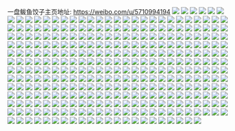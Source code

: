 一盘鲅鱼饺子主页地址: https://weibo.com/u/5710994194 
![](https://wx4.sinaimg.cn/mw2000/006euKtAly1h9g8ym4nmdj30u01407d3.jpg) 
![](https://wx4.sinaimg.cn/mw2000/006euKtAly1h9g8ymkhsuj30u0140n5w.jpg) 
![](https://wx4.sinaimg.cn/mw2000/006euKtAly1h9g8ylk9qgj30u0140tfp.jpg) 
![](https://wx4.sinaimg.cn/mw2000/006euKtAly1h9g8yn3htgj30u014045y.jpg) 
![](https://wx4.sinaimg.cn/mw2000/006euKtAly1h9g8yo1c17j30u0140ds3.jpg) 
![](https://wx4.sinaimg.cn/mw2000/006euKtAly1h9g8yni3dyj30u0140113.jpg) 
![](https://wx4.sinaimg.cn/mw2000/006euKtAly1h9g8ypc8v0j30u0140am1.jpg) 
![](https://wx4.sinaimg.cn/mw2000/006euKtAly1h9g8yolw2zj30u0140doo.jpg) 
![](https://wx4.sinaimg.cn/mw2000/006euKtAly1h9g8ypy3rbj30u0140am9.jpg) 
![](https://wx4.sinaimg.cn/mw2000/006euKtAly1h9g8yqbps8j30u0140jwu.jpg) 
![](https://wx4.sinaimg.cn/mw2000/006euKtAly1h9g8yqzs98j30u0140gxo.jpg) 
![](https://wx4.sinaimg.cn/mw2000/006euKtAly1h92ak5khjpj30u0140wlg.jpg) 
![](https://wx4.sinaimg.cn/mw2000/006euKtAly1h92ak7hdeej30u0140akr.jpg) 
![](https://wx4.sinaimg.cn/mw2000/006euKtAly1h92akdd1b9j30u01407jr.jpg) 
![](https://wx4.sinaimg.cn/mw2000/006euKtAly1h92ak86arxj30u0140n85.jpg) 
![](https://wx4.sinaimg.cn/mw2000/006euKtAly1h92ak8z8tvj30u0140dqs.jpg) 
![](https://wx4.sinaimg.cn/mw2000/006euKtAly1h92aka7w89j30u0140qa8.jpg) 
![](https://wx4.sinaimg.cn/mw2000/006euKtAly1h92ak9ku1ij30u0140dr0.jpg) 
![](https://wx4.sinaimg.cn/mw2000/006euKtAly1h92ak4frfkj30u014010y.jpg) 
![](https://wx4.sinaimg.cn/mw2000/006euKtAly1h92akbbzf5j30u01407fp.jpg) 
![](https://wx4.sinaimg.cn/mw2000/006euKtAly1h92akao18nj30u014044j.jpg) 
![](https://wx4.sinaimg.cn/mw2000/006euKtAly1h92akdviekj30u014044x.jpg) 
![](https://wx4.sinaimg.cn/mw2000/006euKtAly1h8vk3wvgr1j30u01407cv.jpg) 
![](https://wx4.sinaimg.cn/mw2000/006euKtAly1h8vk3xghxoj30u014045t.jpg) 
![](https://wx4.sinaimg.cn/mw2000/006euKtAly1h8vk3y0giaj30u0140thf.jpg) 
![](https://wx4.sinaimg.cn/mw2000/006euKtAly1h8pqejxyssj30u01400y4.jpg) 
![](https://wx4.sinaimg.cn/mw2000/006euKtAly1h8pqekb7cvj30u0140tds.jpg) 
![](https://wx4.sinaimg.cn/mw2000/006euKtAly1h8pqektmq2j30u0140afe.jpg) 
![](https://wx4.sinaimg.cn/mw2000/006euKtAly1h8eyh2baikj32c03407wi.jpg) 
![](https://wx4.sinaimg.cn/mw2000/006euKtAly1h8eyh1pgkqj32c02c0qv6.jpg) 
![](https://wx4.sinaimg.cn/mw2000/006euKtAly1h8eyh3aq13j32c0340npf.jpg) 
![](https://wx4.sinaimg.cn/mw2000/006euKtAly1h8eyh49s8cj32c0340npe.jpg) 
![](https://wx4.sinaimg.cn/mw2000/006euKtAly1h8eyh4sk5gj32c03424qp.jpg) 
![](https://wx4.sinaimg.cn/mw2000/006euKtAly1h8eyh5o63lj32c0340qv6.jpg) 
![](https://wx4.sinaimg.cn/mw2000/006euKtAly1h7zrk5j74rj30u0190ag9.jpg) 
![](https://wx4.sinaimg.cn/mw2000/006euKtAly1h7zrk5sv65j30u0190djs.jpg) 
![](https://wx4.sinaimg.cn/mw2000/006euKtAly1h7zrk52mxgj30u0190dj0.jpg) 
![](https://wx4.sinaimg.cn/mw2000/006euKtAly1h7zrk62no5j30u0190n13.jpg) 
![](https://wx4.sinaimg.cn/mw2000/006euKtAly1h7zrk8bq5qj30sg28mn6m.jpg) 
![](https://wx4.sinaimg.cn/mw2000/006euKtAly1h7zrk8udbxj30u019079e.jpg) 
![](https://wx4.sinaimg.cn/mw2000/006euKtAly1h7zrk6k1i7j30u0148k0j.jpg) 
![](https://wx4.sinaimg.cn/mw2000/006euKtAly1h7zrk98q0mj30u0190wkv.jpg) 
![](https://wx4.sinaimg.cn/mw2000/006euKtAly1h7zrk7t3trj30u019013o.jpg) 
![](https://wx4.sinaimg.cn/mw2000/006euKtAly1h7ww1efq5dj30u0140qao.jpg) 
![](https://wx4.sinaimg.cn/mw2000/006euKtAly1h7ww1f2e9kj30u0140wr2.jpg) 
![](https://wx4.sinaimg.cn/mw2000/006euKtAly1h7ww1fncjxj30u0140qce.jpg) 
![](https://wx4.sinaimg.cn/mw2000/006euKtAly1h7ww1dsb10j30u00u0dsp.jpg) 
![](https://wx4.sinaimg.cn/mw2000/006euKtAly1h7ww1gxb0hj30u00u07h8.jpg) 
![](https://wx4.sinaimg.cn/mw2000/006euKtAly1h7ww1hquv5j30u0140dx0.jpg) 
![](https://wx4.sinaimg.cn/mw2000/006euKtAly1h7uex6l40pj30u0140drb.jpg) 
![](https://wx4.sinaimg.cn/mw2000/006euKtAly1h7uex80qo5j30u0140ali.jpg) 
![](https://wx4.sinaimg.cn/mw2000/006euKtAly1h7r0uzldz3j30u0140gur.jpg) 
![](https://wx4.sinaimg.cn/mw2000/006euKtAly1h7r0v07h83j30u01404cf.jpg) 
![](https://wx4.sinaimg.cn/mw2000/006euKtAly1h7r0v0non8j30u0140dmo.jpg) 
![](https://wx4.sinaimg.cn/mw2000/006euKtAly1h7r0uz30coj30u0140n12.jpg) 
![](https://wx4.sinaimg.cn/mw2000/006euKtAly1h7r0v18sgcj30u0140ao9.jpg) 
![](https://wx4.sinaimg.cn/mw2000/006euKtAly1h7r0v1md7wj30u0140qa2.jpg) 
![](https://wx4.sinaimg.cn/mw2000/006euKtAly1h7r0v2fbplj30u0140qfv.jpg) 
![](https://wx4.sinaimg.cn/mw2000/006euKtAly1h7r0v2xr75j30u01404b1.jpg) 
![](https://wx4.sinaimg.cn/mw2000/006euKtAly1h7r0v3fpmzj30u0140q81.jpg) 
![](https://wx4.sinaimg.cn/mw2000/006euKtAly1h7dbzkl7byj30u01ew76h.jpg) 
![](https://wx4.sinaimg.cn/mw2000/006euKtAly1h7dbzl63jaj30u01aa0ux.jpg) 
![](https://wx4.sinaimg.cn/mw2000/006euKtAly1h7dbzlo2kpj30u017wtan.jpg) 
![](https://wx4.sinaimg.cn/mw2000/006euKtAly1h7dbzmjipgj30u0184tfn.jpg) 
![](https://wx4.sinaimg.cn/mw2000/006euKtAly1h7dbzng1c0j30u014gq9g.jpg) 
![](https://wx4.sinaimg.cn/mw2000/006euKtAly1h7dbznx1k7j30u018k0uj.jpg) 
![](https://wx4.sinaimg.cn/mw2000/006euKtAly1h7dbzololzj30u019y0ul.jpg) 
![](https://wx4.sinaimg.cn/mw2000/006euKtAly1h7dbzpcy7rj30u01jyn5c.jpg) 
![](https://wx4.sinaimg.cn/mw2000/006euKtAly1h7dbzpscjlj30u00z00tr.jpg) 
![](https://wx4.sinaimg.cn/mw2000/006euKtAly1h7dbzqax8zj30u011emyi.jpg) 
![](https://wx4.sinaimg.cn/mw2000/006euKtAly1h7dbzs08xfj30u019476b.jpg) 
![](https://wx4.sinaimg.cn/mw2000/006euKtAly1h7dbzsg0scj30u011mabd.jpg) 
![](https://wx4.sinaimg.cn/mw2000/006euKtAly1h7dbzvdmnuj30u012qwke.jpg) 
![](https://wx4.sinaimg.cn/mw2000/006euKtAly1h7dbzjvuaoj30u015444r.jpg) 
![](https://wx4.sinaimg.cn/mw2000/006euKtAly1h7dbzvwk8nj30u0136afw.jpg) 
![](https://wx4.sinaimg.cn/mw2000/006euKtAly1h7dbzwdggij30u01amgrw.jpg) 
![](https://wx4.sinaimg.cn/mw2000/006euKtAly1h7dbzwwplaj30u019sjt9.jpg) 
![](https://wx4.sinaimg.cn/mw2000/006euKtAly1h73m526xezj32c0340kjm.jpg) 
![](https://wx4.sinaimg.cn/mw2000/006euKtAly1h73m536fwgj32c0340qv6.jpg) 
![](https://wx4.sinaimg.cn/mw2000/006euKtAly1h73m54a58wj32c0340x6q.jpg) 
![](https://wx4.sinaimg.cn/mw2000/006euKtAly1h73m56otgcj32c02c0u0x.jpg) 
![](https://wx4.sinaimg.cn/mw2000/006euKtAly1h728wpm3tij30u0140n6g.jpg) 
![](https://wx4.sinaimg.cn/mw2000/006euKtAly1h728wqw5p4j30u014043y.jpg) 
![](https://wx4.sinaimg.cn/mw2000/006euKtAly1h728wrju67j30u0140teg.jpg) 
![](https://wx4.sinaimg.cn/mw2000/006euKtAly1h728x3c6q1j30u0140gpa.jpg) 
![](https://wx4.sinaimg.cn/mw2000/006euKtAly1h6kf364gbhj30ty18g789.jpg) 
![](https://wx4.sinaimg.cn/mw2000/006euKtAly1h6kf36hgcyj30u016tmyj.jpg) 
![](https://wx4.sinaimg.cn/mw2000/006euKtAly1h6kf36uluzj30ty19qjt2.jpg) 
![](https://wx4.sinaimg.cn/mw2000/006euKtAly1h6kf37e54nj30u0140whv.jpg) 
![](https://wx4.sinaimg.cn/mw2000/006euKtAly1h6kf37qavtj30ty0uodix.jpg) 
![](https://wx4.sinaimg.cn/mw2000/006euKtAly1h6kf3834v2j30u00zgtaa.jpg) 
![](https://wx4.sinaimg.cn/mw2000/006euKtAly1h6kf38nf79j30tw1480tu.jpg) 
![](https://wx4.sinaimg.cn/mw2000/006euKtAly1h6kf39ogkfj30u016jwof.jpg) 
![](https://wx4.sinaimg.cn/mw2000/006euKtAly1h6kf39y3qpj30tw13uae8.jpg) 
![](https://wx4.sinaimg.cn/mw2000/006euKtAly1h6kf35oxwmj30u014ngmz.jpg) 
![](https://wx4.sinaimg.cn/mw2000/006euKtAly1h6kf3bbmobj30u0140dhm.jpg) 
![](https://wx4.sinaimg.cn/mw2000/006euKtAly1h6kf3d0fdoj30u014044b.jpg) 
![](https://wx4.sinaimg.cn/mw2000/006euKtAly1h6j82symnpj30u00u07c2.jpg) 
![](https://wx4.sinaimg.cn/mw2000/006euKtAly1h6j82tlh87j30u00u0tft.jpg) 
![](https://wx4.sinaimg.cn/mw2000/006euKtAly1h6j82u2fhlj30xm0u00yi.jpg) 
![](https://wx4.sinaimg.cn/mw2000/006euKtAly1h6j82uza87j30u014044u.jpg) 
![](https://wx4.sinaimg.cn/mw2000/006euKtAly1h6j82s29zfj30u00u0n21.jpg) 
![](https://wx4.sinaimg.cn/mw2000/006euKtAly1h6j82vswp8j30v70u0q9l.jpg) 
![](https://wx4.sinaimg.cn/mw2000/006euKtAly1h6c773w6u7j30u0140dp8.jpg) 
![](https://wx4.sinaimg.cn/mw2000/006euKtAly1h6c774g7wlj30u0140tmq.jpg) 
![](https://wx4.sinaimg.cn/mw2000/006euKtAly1h6c775372wj30u0175qkv.jpg) 
![](https://wx4.sinaimg.cn/mw2000/006euKtAly1h6c775m06nj30u0140jxg.jpg) 
![](https://wx4.sinaimg.cn/mw2000/006euKtAly1h6c77613lij30u013zww2.jpg) 
![](https://wx4.sinaimg.cn/mw2000/006euKtAly1h6c776r7wqj30u0140kac.jpg) 
![](https://wx4.sinaimg.cn/mw2000/006euKtAly1h6c777ep98j30u0140ne1.jpg) 
![](https://wx4.sinaimg.cn/mw2000/006euKtAly1h6c779e1rsj30u0140ash.jpg) 
![](https://wx4.sinaimg.cn/mw2000/006euKtAly1h5zie1dtdsj32c0340hdx.jpg) 
![](https://wx4.sinaimg.cn/mw2000/006euKtAly1h5zie2b2lij32782xmhdt.jpg) 
![](https://wx4.sinaimg.cn/mw2000/006euKtAly1h5zie362hrj324x2htb2a.jpg) 
![](https://wx4.sinaimg.cn/mw2000/006euKtAly1h5zie4426cj325g2v97wh.jpg) 
![](https://wx4.sinaimg.cn/mw2000/006euKtAly1h5tgeyo0bqj30u0140107.jpg) 
![](https://wx4.sinaimg.cn/mw2000/006euKtAly1h5tgez16frj30u0140tel.jpg) 
![](https://wx4.sinaimg.cn/mw2000/006euKtAly1h5tgezikoaj30u0140dlf.jpg) 
![](https://wx4.sinaimg.cn/mw2000/006euKtAly1h5tgex5r0sj30u0140q8h.jpg) 
![](https://wx4.sinaimg.cn/mw2000/006euKtAly1h5tgezuxitj30u00u0q98.jpg) 
![](https://wx4.sinaimg.cn/mw2000/006euKtAly1h5tgf06lv9j30u00u0jwo.jpg) 
![](https://wx4.sinaimg.cn/mw2000/006euKtAly1h5tgf0o7isj30u0140wjk.jpg) 
![](https://wx4.sinaimg.cn/mw2000/006euKtAly1h5tgf10s5vj30u0140dl5.jpg) 
![](https://wx4.sinaimg.cn/mw2000/006euKtAly1h5tgf1d9ipj30u0140afm.jpg) 
![](https://wx4.sinaimg.cn/mw2000/006euKtAly1h5lpgjqtrkj32c0340npg.jpg) 
![](https://wx4.sinaimg.cn/mw2000/006euKtAly1h5lpglidwpj31sc2dskjm.jpg) 
![](https://wx4.sinaimg.cn/mw2000/006euKtAly1h5lpgnwf31j32c0340u0y.jpg) 
![](https://wx4.sinaimg.cn/mw2000/006euKtAly1h5lpgrviazj325b2v31l0.jpg) 
![](https://wx4.sinaimg.cn/mw2000/006euKtAly1h5lpgw5jpfj32c0340u10.jpg) 
![](https://wx4.sinaimg.cn/mw2000/006euKtAly1h5lpgyx83fj32c0340b2b.jpg) 
![](https://wx4.sinaimg.cn/mw2000/006euKtAly1h5lph2gawlj32c0340qv8.jpg) 
![](https://wx4.sinaimg.cn/mw2000/006euKtAly1h5lpheq25uj32c0340hdy.jpg) 
![](https://wx4.sinaimg.cn/mw2000/006euKtAly1h5lphhgfy2j31sc2dsu0y.jpg) 
![](https://wx4.sinaimg.cn/mw2000/006euKtAly1h57e6f79qsj30u00u0drc.jpg) 
![](https://wx4.sinaimg.cn/mw2000/006euKtAly1h57e6g34jcj30u00u0tlx.jpg) 
![](https://wx4.sinaimg.cn/mw2000/006euKtAly1h57e6gr1m1j30u00u0dss.jpg) 
![](https://wx4.sinaimg.cn/mw2000/006euKtAly1h57e6hbyvrj30u01407c1.jpg) 
![](https://wx4.sinaimg.cn/mw2000/006euKtAly1h57e6hzcxzj30u0140dqw.jpg) 
![](https://wx4.sinaimg.cn/mw2000/006euKtAly1h57e6ee8pfj30u00u0n7p.jpg) 
![](https://wx4.sinaimg.cn/mw2000/006euKtAly1h44i3zj66dj31nz1nzu0y.jpg) 
![](https://wx4.sinaimg.cn/mw2000/006euKtAly1h44i403b9bj30zo0zowpt.jpg) 
![](https://wx4.sinaimg.cn/mw2000/006euKtAly1h44i41icl4j32c03401l0.jpg) 
![](https://wx4.sinaimg.cn/mw2000/006euKtAly1h44i435ij8j32c0340e83.jpg) 
![](https://wx4.sinaimg.cn/mw2000/006euKtAly1h44i44ylstj31sc2dsb2b.jpg) 
![](https://wx4.sinaimg.cn/mw2000/006euKtAly1h44i3wdfjtj31sc2dse82.jpg) 
![](https://wx4.sinaimg.cn/mw2000/006euKtAly1h44i46xawmj31sc2dsu0y.jpg) 
![](https://wx4.sinaimg.cn/mw2000/006euKtAly1h41nojhe1bj32c0340npe.jpg) 
![](https://wx4.sinaimg.cn/mw2000/006euKtAly1h41nolgv0wj32c03401kz.jpg) 
![](https://wx4.sinaimg.cn/mw2000/006euKtAly1h41nohn30tj32c03401kz.jpg) 
![](https://wx4.sinaimg.cn/mw2000/006euKtAly1h41noos1o6j32c03404qs.jpg) 
![](https://wx4.sinaimg.cn/mw2000/006euKtAly1h41nor94nxj31sc2ds4qq.jpg) 
![](https://wx4.sinaimg.cn/mw2000/006euKtAly1h41notebpnj32c0340npe.jpg) 
![](https://wx4.sinaimg.cn/mw2000/006euKtAly1h41nouq4wwj32c03404qq.jpg) 
![](https://wx4.sinaimg.cn/mw2000/006euKtAly1h41novgzduj31pj1pjqux.jpg) 
![](https://wx4.sinaimg.cn/mw2000/006euKtAly1h41nox0zjdj32c0340kjm.jpg) 
![](https://wx4.sinaimg.cn/mw2000/006euKtAly1h41noxu5v8j32bz2bznlh.jpg) 
![](https://wx4.sinaimg.cn/mw2000/006euKtAly1h41nozp4yej32c0340hdt.jpg) 
![](https://wx4.sinaimg.cn/mw2000/006euKtAly1h41np1cslbj32c0340hdt.jpg) 
![](https://wx4.sinaimg.cn/mw2000/006euKtAly1h41np23lk7j32c033r7o0.jpg) 
![](https://wx4.sinaimg.cn/mw2000/006euKtAly1h41np32hz1j32c03404qp.jpg) 
![](https://wx4.sinaimg.cn/mw2000/006euKtAly1h3v5xqjv6wj32c02sgkjm.jpg) 
![](https://wx4.sinaimg.cn/mw2000/006euKtAly1h3v5xlkdr1j329v2lp1ky.jpg) 
![](https://wx4.sinaimg.cn/mw2000/006euKtAly1h3v5xrld7qj32b62mi7wi.jpg) 
![](https://wx4.sinaimg.cn/mw2000/006euKtAly1h3v5xubj86j316o1cpkhh.jpg) 
![](https://wx4.sinaimg.cn/mw2000/006euKtAly1h3v5xwbz1sj31x51x51kx.jpg) 
![](https://wx4.sinaimg.cn/mw2000/006euKtAly1h3v5xvjor1j32bz2oykjn.jpg) 
![](https://wx4.sinaimg.cn/mw2000/006euKtAly1h3tz8es66sj327t2yf7wk.jpg) 
![](https://wx4.sinaimg.cn/mw2000/006euKtAly1h3tz8h28r3j32c0340qv9.jpg) 
![](https://wx4.sinaimg.cn/mw2000/006euKtAly1h3tz8paujuj32c0340u11.jpg) 
![](https://wx4.sinaimg.cn/mw2000/006euKtAly1h3tz8d91mpj325i2vce81.jpg) 
![](https://wx4.sinaimg.cn/mw2000/006euKtAly1h3tz8m70kcj32c0340x6s.jpg) 
![](https://wx4.sinaimg.cn/mw2000/006euKtAly1h3tz8uay3wj32c0340e83.jpg) 
![](https://wx4.sinaimg.cn/mw2000/006euKtAly1h3o6t79mkdj30zo1k3wrm.jpg) 
![](https://wx4.sinaimg.cn/mw2000/006euKtAly1h3o6t9w2znj327c2xtx6p.jpg) 
![](https://wx4.sinaimg.cn/mw2000/006euKtAly1h3o6t8y63oj32c0340npe.jpg) 
![](https://wx4.sinaimg.cn/mw2000/006euKtAly1h3o6tbc9b6j32802yo4qq.jpg) 
![](https://wx4.sinaimg.cn/mw2000/006euKtAly1h3o6t5x8u2j32bz2bznpd.jpg) 
![](https://wx4.sinaimg.cn/mw2000/006euKtAly1h3o6tdghnqj32bz2bz4qp.jpg) 
![](https://wx4.sinaimg.cn/mw2000/006euKtAly1h3o6tebgkuj32c0340hdt.jpg) 
![](https://wx4.sinaimg.cn/mw2000/006euKtAly1h3klu0z5p7j32c02c04qq.jpg) 
![](https://wx4.sinaimg.cn/mw2000/006euKtAly1h3klu1hbcuj319y19yncv.jpg) 
![](https://wx4.sinaimg.cn/mw2000/006euKtAly1h3klu26w6cj316o1kx7j1.jpg) 
![](https://wx4.sinaimg.cn/mw2000/006euKtAly1h3klu37g8mj32c0340x6q.jpg) 
![](https://wx4.sinaimg.cn/mw2000/006euKtAly1h3klu5ohatj32c03401ky.jpg) 
![](https://wx4.sinaimg.cn/mw2000/006euKtAly1h3klu44iytj32c0340kjm.jpg) 
![](https://wx4.sinaimg.cn/mw2000/006euKtAly1h3klu6qbooj32c0340e82.jpg) 
![](https://wx4.sinaimg.cn/mw2000/006euKtAly1h3klu7kfgkj32c0340b2a.jpg) 
![](https://wx4.sinaimg.cn/mw2000/006euKtAly1h3klu01iu1j32c02ly7wi.jpg) 
![](https://wx4.sinaimg.cn/mw2000/006euKtAly1h35f1k0tdaj32a72a7u0x.jpg) 
![](https://wx4.sinaimg.cn/mw2000/006euKtAly1h35f1l080ej32ac2ace81.jpg) 
![](https://wx4.sinaimg.cn/mw2000/006euKtAly1h35f1lythjj326y2x91ky.jpg) 
![](https://wx4.sinaimg.cn/mw2000/006euKtAly1h35f1nbdpzj326b2wfkjl.jpg) 
![](https://wx4.sinaimg.cn/mw2000/006euKtAly1h35f1p8wt7j32692wc4qs.jpg) 
![](https://wx4.sinaimg.cn/mw2000/006euKtAly1h35f1iv772j326z2xb1ky.jpg) 
![](https://wx4.sinaimg.cn/mw2000/006euKtAly1h3122hub3zj32c0340e83.jpg) 
![](https://wx4.sinaimg.cn/mw2000/006euKtAly1h3122j66wlj32c0340u0y.jpg) 
![](https://wx4.sinaimg.cn/mw2000/006euKtAly1h3122edph3j32c0340npf.jpg) 
![](https://wx4.sinaimg.cn/mw2000/006euKtAly1h3122lrg7gj32c0340x6s.jpg) 
![](https://wx4.sinaimg.cn/mw2000/006euKtAly1h3122mrlywj31sa2dse81.jpg) 
![](https://wx4.sinaimg.cn/mw2000/006euKtAly1h3122qn2x4j32c0340e84.jpg) 
![](https://wx4.sinaimg.cn/mw2000/006euKtAly1h3122g998mj32c0340kjn.jpg) 
![](https://wx4.sinaimg.cn/mw2000/006euKtAly1h3122oatwgj32c0340e83.jpg) 
![](https://wx4.sinaimg.cn/mw2000/006euKtAly1h2wdqqq1y3j30u40u4jzo.jpg) 
![](https://wx4.sinaimg.cn/mw2000/006euKtAly1h2wdqr3w6yj30u20u2dpl.jpg) 
![](https://wx4.sinaimg.cn/mw2000/006euKtAly1h2wdqrfdk7j30u0140afg.jpg) 
![](https://wx4.sinaimg.cn/mw2000/006euKtAly1h2wdqrpej9j30u01400z4.jpg) 
![](https://wx4.sinaimg.cn/mw2000/006euKtAly1h2wdqs893fj30u0140qdn.jpg) 
![](https://wx4.sinaimg.cn/mw2000/006euKtAly1h2wdqq73v8j30u0140qcl.jpg) 
![](https://wx4.sinaimg.cn/mw2000/006euKtAly1h2slnyojo7j32c03401l0.jpg) 
![](https://wx4.sinaimg.cn/mw2000/006euKtAly1h2slnzm6fsj32c0340kjm.jpg) 
![](https://wx4.sinaimg.cn/mw2000/006euKtAly1h2slnx59enj32c0340b2b.jpg) 
![](https://wx4.sinaimg.cn/mw2000/006euKtAly1h2slo0tgpzj32c0340x6q.jpg) 
![](https://wx4.sinaimg.cn/mw2000/006euKtAly1h2slo2e4yej32c0340hdv.jpg) 
![](https://wx4.sinaimg.cn/mw2000/006euKtAly1h2jbd02348j30u01sxjzj.jpg) 
![](https://wx4.sinaimg.cn/mw2000/006euKtAly1h2jbd1cahrj30u01sx10u.jpg) 
![](https://wx4.sinaimg.cn/mw2000/006euKtAly1h2jbcyxx8kj30u01syqak.jpg) 
![](https://wx4.sinaimg.cn/mw2000/006euKtAly1h2fxcgs6zjj32c0340b2a.jpg) 
![](https://wx4.sinaimg.cn/mw2000/006euKtAly1h2fxchv2ogj32c02c0x6p.jpg) 
![](https://wx4.sinaimg.cn/mw2000/006euKtAly1h2fxciwenyj32c02c0e81.jpg) 
![](https://wx4.sinaimg.cn/mw2000/006euKtAly1h2fxckoxjmj30se0r31kx.jpg) 
![](https://wx4.sinaimg.cn/mw2000/006euKtAly1h2fxcjomnej32c02c04qp.jpg) 
![](https://wx4.sinaimg.cn/mw2000/006euKtAly1h2fxcl83fhj30vg0qi43x.jpg) 
![](https://wx4.sinaimg.cn/mw2000/006euKtAly1h2fxclkpl0j316o1e4n5v.jpg) 
![](https://wx4.sinaimg.cn/mw2000/006euKtAly1h2fxcf6sisj32c0340x6p.jpg) 
![](https://wx4.sinaimg.cn/mw2000/006euKtAly1h29crh53mgj30tw13w11x.jpg) 
![](https://wx4.sinaimg.cn/mw2000/006euKtAly1h260b5229xj30u0140tk3.jpg) 
![](https://wx4.sinaimg.cn/mw2000/006euKtAly1h260b4jlzzj30u0140n6i.jpg) 
![](https://wx4.sinaimg.cn/mw2000/006euKtAly1h260b5p8hqj30u01400ya.jpg) 
![](https://wx4.sinaimg.cn/mw2000/006euKtAly1h24tmj4fybj30d10kgmyq.jpg) 
![](https://wx4.sinaimg.cn/mw2000/006euKtAly1h1x9dy5ag6j32c03401kx.jpg) 
![](https://wx4.sinaimg.cn/mw2000/006euKtAly1h1x9dzi4mdj32c03404qp.jpg) 
![](https://wx4.sinaimg.cn/mw2000/006euKtAly1h1x9dywhnzj316o1kwnah.jpg) 
![](https://wx4.sinaimg.cn/mw2000/006euKtAly1h1x9e0vjcxj31sc2dsb29.jpg) 
![](https://wx4.sinaimg.cn/mw2000/006euKtAly1h1x9e04oduj32613401kx.jpg) 
![](https://wx4.sinaimg.cn/mw2000/006euKtAly1h1x9e1laujj31sc2dswxk.jpg) 
![](https://wx4.sinaimg.cn/mw2000/006euKtAly1h1ua7oxpuwj327l2x1b2a.jpg) 
![](https://wx4.sinaimg.cn/mw2000/006euKtAly1h1ua7qtevaj31sc2ds1kz.jpg) 
![](https://wx4.sinaimg.cn/mw2000/006euKtAly1h1ua7nj6dtj30yi1pc1cu.jpg) 
![](https://wx4.sinaimg.cn/mw2000/006euKtAly1h1qtplrrj5j32c0340u0x.jpg) 
![](https://wx4.sinaimg.cn/mw2000/006euKtAly1h1qtpsa3lnj31sc2dsb29.jpg) 
![](https://wx4.sinaimg.cn/mw2000/006euKtAly1h1qtpoooloj32c0340x6s.jpg) 
![](https://wx4.sinaimg.cn/mw2000/006euKtAly1h1qtprkes2j32c0340x6s.jpg) 
![](https://wx4.sinaimg.cn/mw2000/006euKtAly1h1qtpsspz7j3107107as7.jpg) 
![](https://wx4.sinaimg.cn/mw2000/006euKtAly1h1qtpken5nj32c0340qv7.jpg) 
![](https://wx4.sinaimg.cn/mw2000/006euKtAly1h1jwz34eeyj32c03401ky.jpg) 
![](https://wx4.sinaimg.cn/mw2000/006euKtAly1h1jwz5c7iqj32c0340x6p.jpg) 
![](https://wx4.sinaimg.cn/mw2000/006euKtAly1h1jwz68bl4j31sc2dskjl.jpg) 
![](https://wx4.sinaimg.cn/mw2000/006euKtAly1h1jwz8dsmlj32c0340qv6.jpg) 
![](https://wx4.sinaimg.cn/mw2000/006euKtAly1h1gdgp6m02j30u0140gsc.jpg) 
![](https://wx4.sinaimg.cn/mw2000/006euKtAly1h1gdgpoll0j30u0140122.jpg) 
![](https://wx4.sinaimg.cn/mw2000/006euKtAly1h1gdgqerknj30u0140dnp.jpg) 
![](https://wx4.sinaimg.cn/mw2000/006euKtAly1h1gdgqy1bkj30u014e79t.jpg) 
![](https://wx4.sinaimg.cn/mw2000/006euKtAly1h1gdgr99v4j30u0140gqz.jpg) 
![](https://wx4.sinaimg.cn/mw2000/006euKtAly1h1gdgohj95j30u0140jve.jpg) 
![](https://wx4.sinaimg.cn/mw2000/006euKtAly1h1f5lzvk07j30u0140jyf.jpg) 
![](https://wx4.sinaimg.cn/mw2000/006euKtAly1h1f5lywcrlj30u01407a6.jpg) 
![](https://wx4.sinaimg.cn/mw2000/006euKtAly1h1f5m07tdij30u01hcahx.jpg) 
![](https://wx4.sinaimg.cn/mw2000/006euKtAly1h1bv5o5e1aj32c0340x6p.jpg) 
![](https://wx4.sinaimg.cn/mw2000/006euKtAly1h1bv5q1708j32c0340npe.jpg) 
![](https://wx4.sinaimg.cn/mw2000/006euKtAly1h1bv5rgz6oj32c0340hdu.jpg) 
![](https://wx4.sinaimg.cn/mw2000/006euKtAly1h1bv5s8q55j32c0340b29.jpg) 
![](https://wx4.sinaimg.cn/mw2000/006euKtAly1h1bv5mib6vj31sc2dse81.jpg) 
![](https://wx4.sinaimg.cn/mw2000/006euKtAly1h1bv5tfnsyj32c0340hdu.jpg) 
![](https://wx4.sinaimg.cn/mw2000/006euKtAly1h1bv5uwrqfj32c0340u0y.jpg) 
![](https://wx4.sinaimg.cn/mw2000/006euKtAly1h185mezgcpj30u0140wpy.jpg) 
![](https://wx4.sinaimg.cn/mw2000/006euKtAly1h185md372rj30u00u0whd.jpg) 
![](https://wx4.sinaimg.cn/mw2000/006euKtAly1h170ac53ioj31sc2ds1kx.jpg) 
![](https://wx4.sinaimg.cn/mw2000/006euKtAly1h0mhlz53ggj30w616wakb.jpg) 
![](https://wx4.sinaimg.cn/mw2000/006euKtAly1h0mhlyobe1j30w616wthw.jpg) 
![](https://wx4.sinaimg.cn/mw2000/006euKtAly1h0mhlzidpfj30w616wqdk.jpg) 
![](https://wx4.sinaimg.cn/mw2000/006euKtAly1h0l4c08nqbj30w616w0wd.jpg) 
![](https://wx4.sinaimg.cn/mw2000/006euKtAly1h0l4bzl5arj30u0140191.jpg) 
![](https://wx4.sinaimg.cn/mw2000/006euKtAly1h0l4c1kbupj30w60w6tfx.jpg) 
![](https://wx4.sinaimg.cn/mw2000/006euKtAly1h0l4c0klzbj30u014010o.jpg) 
![](https://wx4.sinaimg.cn/mw2000/006euKtAly1h0l4c18izzj30u014e136.jpg) 
![](https://wx4.sinaimg.cn/mw2000/006euKtAly1h0l4c1tkfkj30va0va40x.jpg) 
![](https://wx4.sinaimg.cn/mw2000/006euKtAly1h0l4c28d0cj30u00u0q6w.jpg) 
![](https://wx4.sinaimg.cn/mw2000/006euKtAly1h0l4c2p3bsj30u014010z.jpg) 
![](https://wx4.sinaimg.cn/mw2000/006euKtAly1h0l4c2w3s0j30u10u1tbr.jpg) 
![](https://wx4.sinaimg.cn/mw2000/006euKtAly1h0l4bympatj30u0140tfx.jpg) 
![](https://wx4.sinaimg.cn/mw2000/006euKtAly1h0l4c355buj30w616wtis.jpg) 
![](https://wx4.sinaimg.cn/mw2000/006euKtAly1gzzbt6ebumj30u01djdkn.jpg) 
![](https://wx4.sinaimg.cn/mw2000/006euKtAly1gzzbt5yi0qj30u01hn45m.jpg) 
![](https://wx4.sinaimg.cn/mw2000/006euKtAly1gzzbt6qu9sj30u01heq8d.jpg) 
![](https://wx4.sinaimg.cn/mw2000/006euKtAly1gzhmcf470fj30u014017d.jpg) 
![](https://wx4.sinaimg.cn/mw2000/006euKtAly1gzhmcftzxuj30u01godlx.jpg) 
![](https://wx4.sinaimg.cn/mw2000/006euKtAly1gzhmcg6dadj30u0140tir.jpg) 
![](https://wx4.sinaimg.cn/mw2000/006euKtAly1gzhmcgsbp1j30u0140n39.jpg) 
![](https://wx4.sinaimg.cn/mw2000/006euKtAly1gzhmch38npj30u0140n5k.jpg) 
![](https://wx4.sinaimg.cn/mw2000/006euKtAly1gzhmchi55kj30u0140gzu.jpg) 
![](https://wx4.sinaimg.cn/mw2000/006euKtAly1gzhmcdooulj30u0140dl3.jpg) 
![](https://wx4.sinaimg.cn/mw2000/006euKtAly1gzhmchuwz3j30u01gsgsl.jpg) 
![](https://wx4.sinaimg.cn/mw2000/006euKtAly1gxq0l3urh9j32c03404qs.jpg) 
![](https://wx4.sinaimg.cn/mw2000/006euKtAly1gxq0l1f3alj322m33z4qs.jpg) 
![](https://wx4.sinaimg.cn/mw2000/006euKtAly1gxq0l6rtmxj322n3401l0.jpg) 
![](https://wx4.sinaimg.cn/mw2000/006euKtAly1gxq0lb12xjj32c0355x6t.jpg) 
![](https://wx4.sinaimg.cn/mw2000/006euKtAly1gxq0lir72uj32c0340u0z.jpg) 
![](https://wx4.sinaimg.cn/mw2000/006euKtAly1gxq0lez285j32c035fnph.jpg) 
![](https://wx4.sinaimg.cn/mw2000/006euKtAly1gxq0kf13ksj32c0340hdw.jpg) 
![](https://wx4.sinaimg.cn/mw2000/006euKtAly1gxq0lp8itnj32c0340x6u.jpg) 
![](https://wx4.sinaimg.cn/mw2000/006euKtAly1gxq0llek9aj32c033z7wj.jpg) 
![](https://wx4.sinaimg.cn/mw2000/006euKtAly1gxnyioka16j32c0340hdv.jpg) 
![](https://wx4.sinaimg.cn/mw2000/006euKtAly1gxnyiv1vawj30zk15jato.jpg) 
![](https://wx4.sinaimg.cn/mw2000/006euKtAly1gxnyivnbzyj30zk1bfk4q.jpg) 
![](https://wx4.sinaimg.cn/mw2000/006euKtAly1gxnyj2wgdzj32c03401l0.jpg) 
![](https://wx4.sinaimg.cn/mw2000/006euKtAly1gxnyir18ijj30zk1bg162.jpg) 
![](https://wx4.sinaimg.cn/mw2000/006euKtAly1gxnyizkybkj32c0340x6w.jpg) 
![](https://wx4.sinaimg.cn/mw2000/006euKtAly1gxnyis3jupj31sc2dsnpd.jpg) 
![](https://wx4.sinaimg.cn/mw2000/006euKtAly1gxnyiq914uj32c0340npe.jpg) 
![](https://wx4.sinaimg.cn/mw2000/006euKtAly1gxnyiu5br4j325q2vn7wj.jpg) 
![](https://wx4.sinaimg.cn/mw2000/006euKtAgy1gwp380bh37j30u00u0qam.jpg) 
![](https://wx4.sinaimg.cn/mw2000/006euKtAgy1gwp381mfduj30u00u0dkt.jpg) 
![](https://wx4.sinaimg.cn/mw2000/006euKtAgy1gwp3833n51j30u00u0gsi.jpg) 
![](https://wx4.sinaimg.cn/mw2000/006euKtAgy1gwg1kjtxzzj30u00u0jv5.jpg) 
![](https://wx4.sinaimg.cn/mw2000/006euKtAgy1gwg1kiuj9pj30u00u078v.jpg) 
![](https://wx4.sinaimg.cn/mw2000/006euKtAgy1gwg1kkkv79j30u00u0q6r.jpg) 
![](https://wx4.sinaimg.cn/mw2000/006euKtAgy1gwg1klntncj30u00u0qc1.jpg) 
![](https://wx4.sinaimg.cn/mw2000/006euKtAgy1gwg1kodqw3j30u00u00w3.jpg) 
![](https://wx4.sinaimg.cn/mw2000/006euKtAgy1gwg1kmcxljj30u00u0tfw.jpg) 
![](https://wx4.sinaimg.cn/mw2000/006euKtAgy1gwg1kmzj76j30u00u0n2k.jpg) 
![](https://wx4.sinaimg.cn/mw2000/006euKtAgy1gwg1knno7tj30u00u0goi.jpg) 
![](https://wx4.sinaimg.cn/mw2000/006euKtAgy1gwg1kp3t76j30u00u0dky.jpg) 
![](https://wx4.sinaimg.cn/mw2000/006euKtAgy1gw6zxcnag0j30u0140alk.jpg) 
![](https://wx4.sinaimg.cn/mw2000/006euKtAgy1gw6zxe7ng9j30u0140jyg.jpg) 
![](https://wx4.sinaimg.cn/mw2000/006euKtAgy1gw6zxbif2vj30u0140tih.jpg) 
![](https://wx4.sinaimg.cn/mw2000/006euKtAgy1gw6zxka82sj30u0140dp7.jpg) 
![](https://wx4.sinaimg.cn/mw2000/006euKtAgy1gw6zxi3nunj30u0140k0s.jpg) 
![](https://wx4.sinaimg.cn/mw2000/006euKtAgy1gw6zxps8lcj30u0140doi.jpg) 
